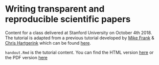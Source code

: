 # Writing transparent and reproducible scientific papers

Content for a class delivered at Stanford University on October 4th 2018. The tutorial is adapted from a previous tutorial developed by [Mike Frank](mailto:mcfrank@stanford.edu) & [Chris Hartgerink](mailto:chris@libscie.org) which can be found [here](https://github.com/mcfrank/rmarkdown-workshop).

`handout.Rmd` is the tutorial content. You can find the HTML version [here](https://tomhardwicke.github.io/rmarkdown-workshop/handout.html) or the PDF version [here](https://tomhardwicke.github.io/rmarkdown-workshop/handout.pdf)

